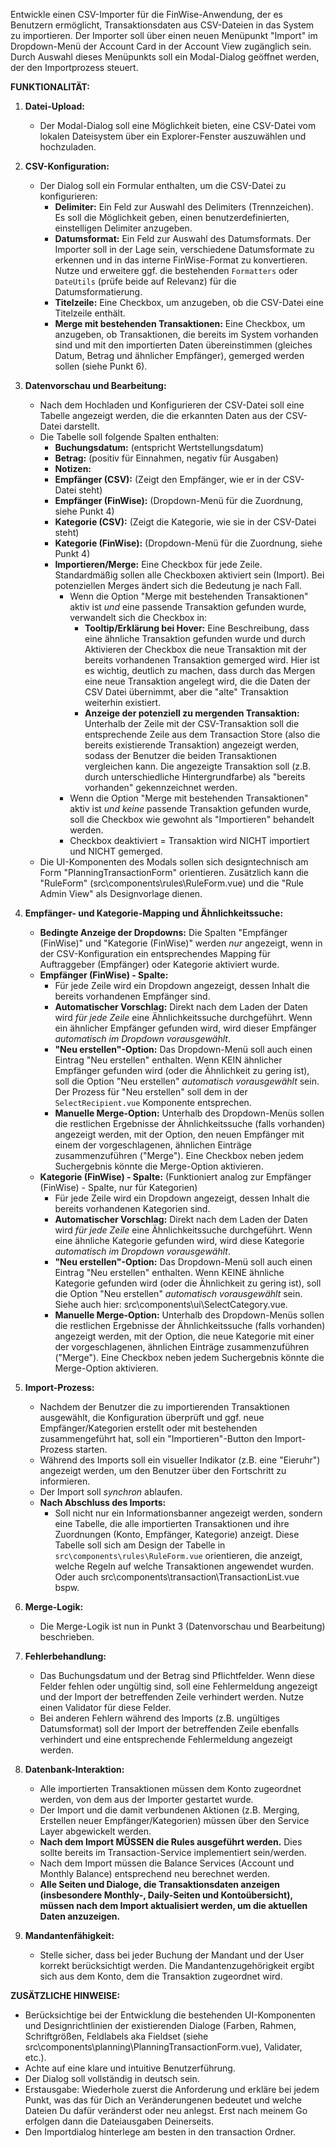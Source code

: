 
Entwickle einen CSV-Importer für die FinWise-Anwendung, der es Benutzern ermöglicht, Transaktionsdaten aus CSV-Dateien in das System zu importieren. Der Importer soll über einen neuen Menüpunkt "Import" im Dropdown-Menü der Account Card in der Account View zugänglich sein. Durch Auswahl dieses Menüpunkts soll ein Modal-Dialog geöffnet werden, der den Importprozess steuert.

**FUNKTIONALITÄT:**

1.  **Datei-Upload:**
    *   Der Modal-Dialog soll eine Möglichkeit bieten, eine CSV-Datei vom lokalen Dateisystem über ein Explorer-Fenster auszuwählen und hochzuladen.

2.  **CSV-Konfiguration:**
    *   Der Dialog soll ein Formular enthalten, um die CSV-Datei zu konfigurieren:
        *   **Delimiter:** Ein Feld zur Auswahl des Delimiters (Trennzeichen). Es soll die Möglichkeit geben, einen benutzerdefinierten, einstelligen Delimiter anzugeben.
        *   **Datumsformat:** Ein Feld zur Auswahl des Datumsformats. Der Importer soll in der Lage sein, verschiedene Datumsformate zu erkennen und in das interne FinWise-Format zu konvertieren. Nutze und erweitere ggf. die bestehenden `Formatters` oder `DateUtils` (prüfe beide auf Relevanz) für die Datumsformatierung.
        *   **Titelzeile:** Eine Checkbox, um anzugeben, ob die CSV-Datei eine Titelzeile enthält.
        *   **Merge mit bestehenden Transaktionen:** Eine Checkbox, um anzugeben, ob Transaktionen, die bereits im System vorhanden sind und mit den importierten Daten übereinstimmen (gleiches Datum, Betrag und ähnlicher Empfänger), gemerged werden sollen (siehe Punkt 6).

3.  **Datenvorschau und Bearbeitung:**
    *   Nach dem Hochladen und Konfigurieren der CSV-Datei soll eine Tabelle angezeigt werden, die die erkannten Daten aus der CSV-Datei darstellt.
    *   Die Tabelle soll folgende Spalten enthalten:
        *   **Buchungsdatum:** (entspricht Wertstellungsdatum)
        *   **Betrag:** (positiv für Einnahmen, negativ für Ausgaben)
        *   **Notizen:**
        *   **Empfänger (CSV):** (Zeigt den Empfänger, wie er in der CSV-Datei steht)
        *   **Empfänger (FinWise):** (Dropdown-Menü für die Zuordnung, siehe Punkt 4)
        *   **Kategorie (CSV):** (Zeigt die Kategorie, wie sie in der CSV-Datei steht)
        *   **Kategorie (FinWise):** (Dropdown-Menü für die Zuordnung, siehe Punkt 4)
        *   **Importieren/Merge:** Eine Checkbox für jede Zeile. Standardmäßig sollen alle Checkboxen aktiviert sein (Import). Bei potenziellen Merges ändert sich die Bedeutung je nach Fall.
            *   Wenn die Option "Merge mit bestehenden Transaktionen" aktiv ist *und* eine passende Transaktion gefunden wurde, verwandelt sich die Checkbox in:
                *   **Tooltip/Erklärung bei Hover:** Eine Beschreibung, dass eine ähnliche Transaktion gefunden wurde und durch Aktivieren der Checkbox die neue Transaktion mit der bereits vorhandenen Transaktion gemerged wird. Hier ist es wichtig, deutlich zu machen, dass durch das Mergen eine neue Transaktion angelegt wird, die die Daten der CSV Datei übernimmt, aber die "alte" Transaktion weiterhin existiert.
                *   **Anzeige der potenziell zu mergenden Transaktion:** Unterhalb der Zeile mit der CSV-Transaktion soll die entsprechende Zeile aus dem Transaction Store (also die bereits existierende Transaktion) angezeigt werden, sodass der Benutzer die beiden Transaktionen vergleichen kann. Die angezeigte Transaktion soll (z.B. durch unterschiedliche Hintergrundfarbe) als "bereits vorhanden" gekennzeichnet werden.
            *   Wenn die Option "Merge mit bestehenden Transaktionen" aktiv ist *und keine* passende Transaktion gefunden wurde, soll die Checkbox wie gewohnt als "Importieren" behandelt werden.
            * Checkbox deaktiviert = Transaktion wird NICHT importiert und NICHT gemerged.
    *   Die UI-Komponenten des Modals sollen sich designtechnisch am Form "PlanningTransactionForm" orientieren. Zusätzlich kann die "RuleForm" (src\components\rules\RuleForm.vue) und die "Rule Admin View" als Designvorlage dienen.

4.  **Empfänger- und Kategorie-Mapping und Ähnlichkeitssuche:**
    *   **Bedingte Anzeige der Dropdowns:** Die Spalten "Empfänger (FinWise)" und "Kategorie (FinWise)" werden *nur* angezeigt, wenn in der CSV-Konfiguration ein entsprechendes Mapping für Auftraggeber (Empfänger) oder Kategorie aktiviert wurde.
    *   **Empfänger (FinWise) - Spalte:**
        *  Für jede Zeile wird ein Dropdown angezeigt, dessen Inhalt die bereits vorhandenen Empfänger sind.
        *  **Automatischer Vorschlag:** Direkt nach dem Laden der Daten wird *für jede Zeile* eine Ähnlichkeitssuche durchgeführt. Wenn ein ähnlicher Empfänger gefunden wird, wird dieser Empfänger *automatisch im Dropdown vorausgewählt*.
        *  **"Neu erstellen"-Option:** Das Dropdown-Menü soll auch einen Eintrag "Neu erstellen" enthalten. Wenn KEIN ähnlicher Empfänger gefunden wird (oder die Ähnlichkeit zu gering ist), soll die Option "Neu erstellen" *automatisch vorausgewählt* sein.  Der Prozess für "Neu erstellen" soll dem in der `SelectRecipient.vue` Komponente entsprechen.
        *   **Manuelle Merge-Option:** Unterhalb des Dropdown-Menüs sollen die restlichen Ergebnisse der Ähnlichkeitssuche (falls vorhanden) angezeigt werden, mit der Option, den neuen Empfänger mit einem der vorgeschlagenen, ähnlichen Einträge zusammenzuführen ("Merge"). Eine Checkbox neben jedem Suchergebnis könnte die Merge-Option aktivieren.
    *   **Kategorie (FinWise) - Spalte:** (Funktioniert analog zur Empfänger (FinWise) - Spalte, nur für Kategorien)
        *  Für jede Zeile wird ein Dropdown angezeigt, dessen Inhalt die bereits vorhandenen Kategorien sind.
        *  **Automatischer Vorschlag:** Direkt nach dem Laden der Daten wird *für jede Zeile* eine Ähnlichkeitssuche durchgeführt. Wenn eine ähnliche Kategorie gefunden wird, wird diese Kategorie *automatisch im Dropdown vorausgewählt*.
        *  **"Neu erstellen"-Option:** Das Dropdown-Menü soll auch einen Eintrag "Neu erstellen" enthalten. Wenn KEINE ähnliche Kategorie gefunden wird (oder die Ähnlichkeit zu gering ist), soll die Option "Neu erstellen" *automatisch vorausgewählt* sein. Siehe auch hier: src\components\ui\SelectCategory.vue.
        *   **Manuelle Merge-Option:** Unterhalb des Dropdown-Menüs sollen die restlichen Ergebnisse der Ähnlichkeitssuche (falls vorhanden) angezeigt werden, mit der Option, die neue Kategorie mit einer der vorgeschlagenen, ähnlichen Einträge zusammenzuführen ("Merge"). Eine Checkbox neben jedem Suchergebnis könnte die Merge-Option aktivieren.

5.  **Import-Prozess:**
    *   Nachdem der Benutzer die zu importierenden Transaktionen ausgewählt, die Konfiguration überprüft und ggf. neue Empfänger/Kategorien erstellt oder mit bestehenden zusammengeführt hat, soll ein "Importieren"-Button den Import-Prozess starten.
    *   Während des Imports soll ein visueller Indikator (z.B. eine "Eieruhr") angezeigt werden, um den Benutzer über den Fortschritt zu informieren.
    *   Der Import soll *synchron* ablaufen.
    *   **Nach Abschluss des Imports:**
        *   Soll nicht nur ein Informationsbanner angezeigt werden, sondern eine Tabelle, die alle importierten Transaktionen und ihre Zuordnungen (Konto, Empfänger, Kategorie) anzeigt. Diese Tabelle soll sich am Design der Tabelle in `src\components\rules\RuleForm.vue` orientieren, die anzeigt, welche Regeln auf welche Transaktionen angewendet wurden. Oder auch src\components\transaction\TransactionList.vue bspw.

6.  **Merge-Logik:**
    *   Die Merge-Logik ist nun in Punkt 3 (Datenvorschau und Bearbeitung) beschrieben.

7.  **Fehlerbehandlung:**
    *   Das Buchungsdatum und der Betrag sind Pflichtfelder. Wenn diese Felder fehlen oder ungültig sind, soll eine Fehlermeldung angezeigt und der Import der betreffenden Zeile verhindert werden. Nutze einen Validator für diese Felder.
    *   Bei anderen Fehlern während des Imports (z.B. ungültiges Datumsformat) soll der Import der betreffenden Zeile ebenfalls verhindert und eine entsprechende Fehlermeldung angezeigt werden.

8.  **Datenbank-Interaktion:**
    *   Alle importierten Transaktionen müssen dem Konto zugeordnet werden, von dem aus der Importer gestartet wurde.
    *   Der Import und die damit verbundenen Aktionen (z.B. Merging, Erstellen neuer Empfänger/Kategorien) müssen über den Service Layer abgewickelt werden.
    *   **Nach dem Import MÜSSEN die Rules ausgeführt werden.** Dies sollte bereits im Transaction-Service implementiert sein/werden.
    *   Nach dem Import müssen die Balance Services (Account und Monthly Balance) entsprechend neu berechnet werden.
    *   **Alle Seiten und Dialoge, die Transaktionsdaten anzeigen (insbesondere Monthly-, Daily-Seiten und Kontoübersicht), müssen nach dem Import aktualisiert werden, um die aktuellen Daten anzuzeigen.**

9.  **Mandantenfähigkeit:**
    *   Stelle sicher, dass bei jeder Buchung der Mandant und der User korrekt berücksichtigt werden. Die Mandantenzugehörigkeit ergibt sich aus dem Konto, dem die Transaktion zugeordnet wird.

**ZUSÄTZLICHE HINWEISE:**

*   Berücksichtige bei der Entwicklung die bestehenden UI-Komponenten und Designrichtlinien der existierenden Dialoge (Farben, Rahmen, Schriftgrößen, Feldlabels aka Fieldset (siehe src\components\planning\PlanningTransactionForm.vue), Validater, etc.).
*   Achte auf eine klare und intuitive Benutzerführung.
*   Der Dialog soll vollständig in deutsch sein.
*   Erstausgabe: Wiederhole zuerst die Anforderung und erkläre bei jedem Punkt, was das für Dich an Veränderungenen bedeutet und welche Dateien Du dafür veränderst oder neu anlegst. Erst nach meinem Go erfolgen dann die Dateiausgaben Deinerseits.
*   Den Importdialog hinterlege am besten in den transaction Ordner.
